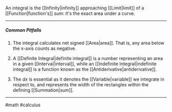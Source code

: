An integral is the [[Infinity|infinity]] approaching [[Limit|limit]] of a [[Function|function's]] sum: it's the exact area under a curve. 

---
#####  Common Pitfalls

1. The integral calculates net signed [[Area|area]]. That is, any area below the x-axis counts as negative. 

2. A [[Definite Integral|definite integral]] is a number representing an area in a given [[Interval|interval]], while an [[Indefinite Integral|indefinite integral]] is a function known as the [[Antiderivative|antiderivative]].

3. The $dx$ is essential as it denotes the [[Variable|variable]] we integrate in respect to, and represents the width of the rectangles within the defining [[Summation|sum]].

---
#math #calculus 